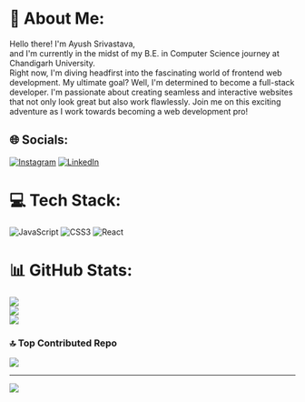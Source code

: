 # 💫 About Me:
Hello there! I'm Ayush Srivastava, <br>and I'm currently in the midst of my B.E. in Computer Science journey at Chandigarh University. <br>Right now, I'm diving headfirst into the fascinating world of frontend web development. My ultimate goal? Well, I'm determined to become a full-stack developer. I'm passionate about creating seamless and interactive websites that not only look great but also work flawlessly. Join me on this exciting adventure as I work towards becoming a web development pro!


## 🌐 Socials:
[![Instagram](https://img.shields.io/badge/Instagram-%23E4405F.svg?logo=Instagram&logoColor=white)](https://instagram.com/ayushsrivastava997) [![LinkedIn](https://img.shields.io/badge/LinkedIn-%230077B5.svg?logo=linkedin&logoColor=white)](https://linkedin.com/in/ayush-srivastava-1403) 

# 💻 Tech Stack:
![JavaScript](https://img.shields.io/badge/javascript-%23323330.svg?style=for-the-badge&logo=javascript&logoColor=%23F7DF1E) ![CSS3](https://img.shields.io/badge/css3-%231572B6.svg?style=for-the-badge&logo=css3&logoColor=white) ![React](https://img.shields.io/badge/react-%2320232a.svg?style=for-the-badge&logo=react&logoColor=%2361DAFB)
# 📊 GitHub Stats:
![](https://github-readme-stats.vercel.app/api?username=ayush1403&theme=dark&hide_border=false&include_all_commits=true&count_private=true)<br/>
![](https://github-readme-streak-stats.herokuapp.com/?user=ayush1403&theme=dark&hide_border=false)<br/>
![](https://github-readme-stats.vercel.app/api/top-langs/?username=ayush1403&theme=dark&hide_border=false&include_all_commits=true&count_private=true&layout=compact)

### 🔝 Top Contributed Repo
![](https://github-contributor-stats.vercel.app/api?username=ayush1403&limit=5&theme=dark&combine_all_yearly_contributions=true)

---
[![](https://visitcount.itsvg.in/api?id=ayush1403&icon=0&color=0)](https://visitcount.itsvg.in)

<!-- Proudly created with GPRM ( https://gprm.itsvg.in ) -->
